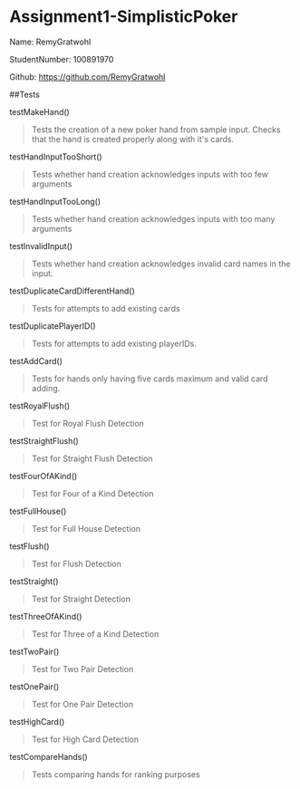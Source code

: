 # Assignment1-SimplisticPoker

Name: RemyGratwohl

StudentNumber: 100891970

Github: https://github.com/RemyGratwohl

##Tests

testMakeHand()
>Tests the creation of a new poker hand from sample input. Checks that the hand is created properly along with it's cards.

testHandInputTooShort()

>Tests whether hand creation acknowledges  inputs with too few arguments

testHandInputTooLong()

>Tests whether hand creation acknowledges inputs with too many arguments

testInvalidInput()

>Tests whether hand creation acknowledges invalid card names in the input.

testDuplicateCardDifferentHand()

>Tests for attempts to add existing cards

testDuplicatePlayerID()

>Tests for attempts to add existing playerIDs.

testAddCard()

> Tests for hands only having five cards maximum and valid card adding.

testRoyalFlush()

> Test for Royal Flush Detection

testStraightFlush()

> Test for Straight Flush Detection

testFourOfAKind()

> Test for Four of a Kind Detection

testFullHouse()

> Test for Full House Detection

testFlush()

> Test for Flush Detection

testStraight()

> Test for Straight Detection

testThreeOfAKind()

> Test for Three of a Kind Detection

testTwoPair()

> Test for Two Pair Detection

testOnePair()

> Test for One Pair Detection

testHighCard()

> Test for High Card Detection

testCompareHands()

>  Tests comparing hands for ranking purposes
